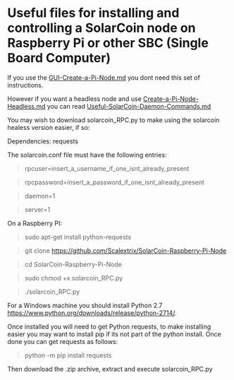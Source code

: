 # Useful files for installing and controlling a SolarCoin node on Raspberry Pi or other SBC (Single Board Computer)

If you use the [GUI-Create-a-Pi-Node.md](https://github.com/Scalextrix/SolarCoin-Raspberry-Pi-Node/blob/master/GUI-Create-Raspberry-Pi-Node.md#gui-solarcoin-raspberry-pi-node) you dont need this set of instructions.

However if you want a headless node and use [Create-a-Pi-Node-Headless.md](https://github.com/Scalextrix/SolarCoin-Raspberry-Pi-Node/blob/master/Create-a-Pi-Node-Headless.md#headless-solarcoin-raspberry-pi-node) you can read [Useful-SolarCoin-Daemon-Commands.md](https://github.com/Scalextrix/SolarCoin-Raspberry-Pi-Node/blob/master/Useful-SolarCoin-Daemon-Commands.md#the-basics)

You may wish to download solarcoin_RPC.py to make using the solarcoin healess version easier, if so:

Dependencies: requests

The solarcoin.conf file must have the following entries:
> rpcuser=insert_a_username_if_one_isnt_already_present

> rpcpassword=insert_a_password_if_one_isnt_already_present

> daemon=1

> server=1

On a Raspberry PI:

> sudo apt-get install python-requests

> git clone https://github.com/Scalextrix/SolarCoin-Raspberry-Pi-Node

> cd SolarCoin-Raspberry-Pi-Node

> sudo chmod +x solarcoin_RPC.py

> ./solarcoin_RPC.py


For a Windows machine you should install Python 2.7 https://www.python.org/downloads/release/python-2714/.

Once installed you will need to get Python requests,  to make installing easier you may want to install pip if its not part of the python install.  Once done you can get requests as follows:

> python -m pip install requests

Then download the .zip archive, extract and execute solarcoin_RPC.py
